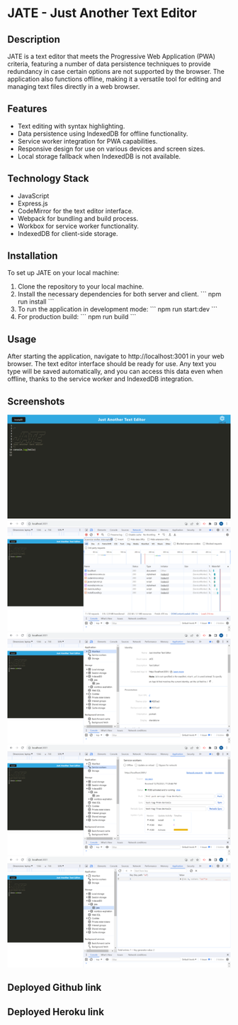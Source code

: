 # JATE - Just Another Text Editor

## Description

JATE is a text editor that meets the Progressive Web Application (PWA) criteria, featuring a number of data persistence techniques to provide redundancy in case certain options are not supported by the browser. The application also functions offline, making it a versatile tool for editing and managing text files directly in a web browser.

## Features

- Text editing with syntax highlighting.
- Data persistence using IndexedDB for offline functionality.
- Service worker integration for PWA capabilities.
- Responsive design for use on various devices and screen sizes.
- Local storage fallback when IndexedDB is not available.

## Technology Stack

- JavaScript
- Express.js
- CodeMirror for the text editor interface.
- Webpack for bundling and build process.
- Workbox for service worker functionality.
- IndexedDB for client-side storage.

## Installation

To set up JATE on your local machine:

1. Clone the repository to your local machine.
2. Install the necessary dependencies for both server and client.
   \`\`\`
   npm run install
   \`\`\`
3. To run the application in development mode:
   \`\`\`
   npm run start:dev
   \`\`\`
4. For production build:
   \`\`\`
   npm run build
   \`\`\`

## Usage

After starting the application, navigate to http://localhost:3001 in your web browser. The text editor interface should be ready for use. Any text you type will be saved automatically, and you can access this data even when offline, thanks to the service worker and IndexedDB integration.


## Screenshots

![example-1](./Assets/1.png)
![example-2](./Assets/2.png)
![example-3](./Assets/3.png)
![example-4](./Assets/4.png)
![example-5](./Assets/5.png)


## Deployed Github link



## Deployed Heroku link